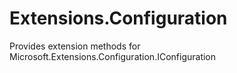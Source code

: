 # Extensions.Configuration

 Provides extension methods for Microsoft.Extensions.Configuration.IConfiguration
